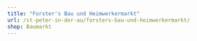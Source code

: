 ```yaml
---
title: "Forster's Bau und Heimwerkermarkt"
url: /st-peter-in-der-au/forsters-bau-und-heimwerkermarkt/
shop: Baumarkt
---
```

